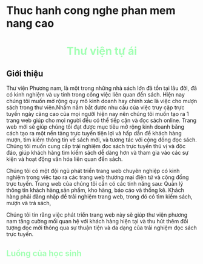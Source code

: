 <h1> Thuc hanh cong nghe phan mem nang cao </h1>
<h1 style="color: #a3ffb4; text-align: center;"> Thư viện tự ái </h1>
<h2 style= "color =#ff0000; font-weight: bold;">  Giới thiệu </h2>
<p> 
Thư viện Phương nam, là một trong những nhà sách lớn đã tồn tại lâu đời, đã có kinh nghiệm  và uy tính trong công việc liên quan đến sách. Hiện nay chúng tôi muốn mở rộng quy mô kinh doanh hay chính xác là việc cho mượn sách trong thư viên.Nhầm nắm bắt được nhu cầu của việc truy cập trực tuyến ngày càng cao của mọi người hiện nay nên chúng tôi muốn tạo ra 1 trang web giúp cho mọi người đều có thể tiếp cận và đọc sách online.                                                                             
Trang web mới sẽ giúp chúng tôi đạt được mục tiêu mở rộng kinh doanh bằng cách tạo ra một nền tảng trực tuyến tiện lợi và hấp dẫn để khách hàng mượn, tìm kiếm thông tin về sách mới, và tương tác với cộng đồng đọc sách. Chúng tôi muốn cung cấp trải nghiệm đọc sách trực tuyến thú vị và độc đáo, giúp khách hàng tìm kiếm sách dễ dàng hơn và tham gia vào các sự kiện và hoạt động văn hóa liên quan đến sách.

Chúng tôi có một đội ngũ phát triển trang web chuyên nghiệp có kinh nghiệm trong việc tạo ra các trang web thương mại điện tử và cộng đồng trực tuyến. Trang web của chúng tôi cần có các tính năng sau: Quản lý thông tin khách hàng,sản phẩm, kho hàng, báo cáo và thống kê. Khách hàng phải đăng nhập để trải nghiệm trang web, trong đó có tìm kiếm sách, mượn và trả sách, 

Chúng tôi tin rằng việc phát triển trang web này sẽ giúp thư viện phương nam tăng cường mối quan hệ với khách hàng hiện tại và thu hút thêm đối tượng đọc mới thông qua sự thuận tiện và đa dạng của trải nghiệm đọc sách trực tuyến.
</p>

<span style="color:#a3ffb4; font-weight: bold;">
<h2> Luồng của học sinh </h2>
</span>
